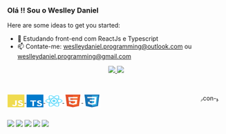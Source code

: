 ### Olá !! Sou o Weslley Daniel

Here are some ideas to get you started:

- 🌱 Estudando front-end com ReactJs e Typescript
- 📫 Contate-me: weslleydaniel.programming@outlook.com ou weslleydaniel.programming@gmail.com

<div align="center">
  <a href="https://github.com/wdmega">
  <img height="180em" src="https://github-readme-stats.vercel.app/api?username=wdmega&show_icons=true&theme=dracula&include_all_commits=true&count_private=true"/>
  <img height="180em" src="https://github-readme-stats.vercel.app/api/top-langs/?username=wdmega&layout=compact&langs_count=7&theme=dracula"/>
</div>

##  

<div style="display: inline_block"><br>
  <img align="center" alt="icon-Js" height="30" width="40" src="https://raw.githubusercontent.com/devicons/devicon/master/icons/javascript/javascript-plain.svg">
  <img align="center" alt="icon-Ts" height="30" width="40" src="https://raw.githubusercontent.com/devicons/devicon/master/icons/typescript/typescript-plain.svg">
  <img align="center" alt="icon-React" height="30" width="40" src="https://raw.githubusercontent.com/devicons/devicon/master/icons/react/react-original.svg">
  <img align="center" alt="icon-HTML" height="30" width="40" src="https://raw.githubusercontent.com/devicons/devicon/master/icons/html5/html5-original.svg">
  <img align="center" alt="icon-CSS" height="30" width="40" src="https://raw.githubusercontent.com/devicons/devicon/master/icons/css3/css3-original.svg">
  <img align="right" alt="icon-pic" height="150" style="border-radius:50%;" src="https://instagram.fcau17-1.fna.fbcdn.net/v/t51.2885-19/s150x150/249315511_1249042775595027_4638967487152763582_n.jpg?_nc_ht=instagram.fcau17-1.fna.fbcdn.net&_nc_ohc=oB_54GWKgjgAX-Rz-Uw&edm=ALbqBD0BAAAA&ccb=7-4&oh=53e9ec6ae1bf4b919a3da1fe977f8c1c&oe=6187E5E1&_nc_sid=9a90d6">
</div>

##
  
<div> 
  <a href="https://instagram.com/wdmegaa" target="_blank"><img src="https://img.shields.io/badge/-Instagram-%23E4405F?style=for-the-badge&logo=instagram&logoColor=white" target="_blank"></a>
 	<a href="https://www.twitter.com/wdweslleydaniel" target="_blank"><img src="https://img.shields.io/badge/Twitter-1DA1F2?style=for-the-badge&logo=twitter&logoColor=white" target="_blank"></a>
  <a href ="mailto:weslleydaniel.programming@gmail.com"><img src="https://img.shields.io/badge/Gmail-D14836?style=for-the-badge&logo=gmail&logoColor=white" target="_blank"></a>
  <a href ="mailto:weslleydaniel.programming@outlook.com"><img src="https://img.shields.io/badge/Microsoft_Outlook-0078D4?style=for-the-badge&logo=microsoft-outlook&logoColor=white" target="_blank"></a>
  <a href="https://www.linkedin.com/in/weslley-lima-5a33b6210/" target="_blank"><img src="https://img.shields.io/badge/-LinkedIn-%230077B5?style=for-the-badge&logo=linkedin&logoColor=white" target="_blank"></a>
</div>

